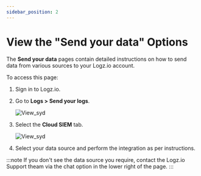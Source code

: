```yaml
---
sidebar_position: 2
---
```


# View the "Send your data" Options

The **Send your data** pages contain detailed instructions on how to send data from various sources to your Logz.io account. 

To access this page:

1. Sign in to Logz.io.

2. Go to **Logs > Send your logs**.

   ![View_syd](https://dytvr9ot2sszz.cloudfront.net/logz-docs/siem-quick-start/view-syd-2.png)

3. Select the **Cloud SIEM** tab.

   ![View_syd](https://dytvr9ot2sszz.cloudfront.net/logz-docs/siem-quick-start/view-syd-3.png)

4. Select your data source and perform the integration as per instructions.

:::note
If you don't see the data source you require, contact the Logz.io Support theam via the chat option in the lower right of the page.
:::

